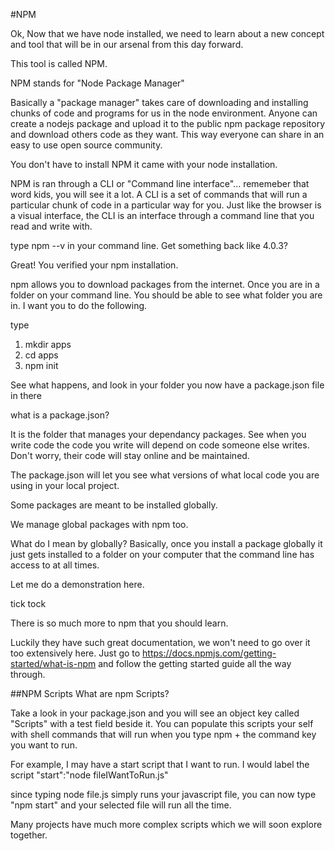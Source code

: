 #NPM

Ok, Now that we have node installed, we need to learn about a new concept and tool that will be in our arsenal from this day forward.

This tool is called NPM.

NPM stands for "Node Package Manager"

Basically a "package manager" takes care of downloading and installing chunks of code and programs for us in the node environment. Anyone can create a nodejs package and upload it to the public npm package repository and download others code as they want. This way everyone can share in an easy to use open source community.

You don't have to install NPM it came with your node installation.

NPM is ran through a CLI or "Command line interface"... rememeber that word kids, you will see it a lot. A CLI is a set of commands that will run a particular chunk of code in a particular way for you. Just like the browser is a visual interface, the CLI is an interface through a command line that you read and write with.

type npm --v in your command line. Get something back like 4.0.3?

Great! You verified your npm installation.

npm allows you to download packages from the internet. Once you are in a folder on your command line. You should be able to see what folder you are in. I want you to do the following.

type
1. mkdir apps
2. cd apps
3. npm init

See what happens, and look in your folder you now have a package.json file in there

what is a package.json?

It is the folder that manages your dependancy packages. See when you write code the code you write will depend on code someone else writes. Don't worry, their code will stay online and be maintained.

The package.json will let you see what versions of what local code you are using in your local project.

Some packages are meant to be installed globally.

We manage global packages with npm too.

What do I mean by globally? Basically, once you install a package globally it just gets installed to a folder on your computer that the command line has access to at all times.

Let me do a demonstration here.

tick tock

There is so much more to npm that you should learn.

Luckily they have such great documentation, we won't need to go over it too extensively here. Just go to https://docs.npmjs.com/getting-started/what-is-npm and follow the getting started guide all the way through.

##NPM Scripts
What are npm Scripts?

Take a look in your package.json and you will see an object key called "Scripts" with a test field beside it. You can populate this scripts your self with shell commands that will run when you type npm + the command key you want to run.

For example, I may have a start script that I want to run. I would label the script "start":"node fileIWantToRun.js"

since typing node file.js simply runs your javascript file, you can now type "npm start" and your selected file will run all the time.

Many projects have much more complex scripts which we will soon explore together.
